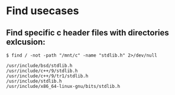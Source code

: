 # Find usecases

## Find specific c header files with directories exlcusion:
```
$ find / -not -path "/mnt/c" -name "stdlib.h" 2>/dev/null

/usr/include/bsd/stdlib.h
/usr/include/c++/9/stdlib.h
/usr/include/c++/9/tr1/stdlib.h
/usr/include/stdlib.h
/usr/include/x86_64-linux-gnu/bits/stdlib.h
```
